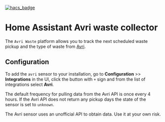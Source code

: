 [![hacs_badge](https://img.shields.io/badge/HACS-Default-orange.svg)](https://github.com/custom-components/hacs)

# Home Assistant Avri waste collector

The `Avri Waste` platform allows you to track the next scheduled waste pickup and the type of waste from [Avri](https://www.avri.nl/).

## Configuration

To add the `avri` sensor to your installation, go to **Configuration** >> **Integrations** in the UI, click the button with `+` sign and from the list of integrations select **Avri**.

The default frequency for pulling data from the Avri API is once every 4 hours. If the Avri API does not return any pickup days the state of the sensor is set to `unknown`.


The Avri sensor uses an unofficial API to obtain data. Use it at your own risk.
